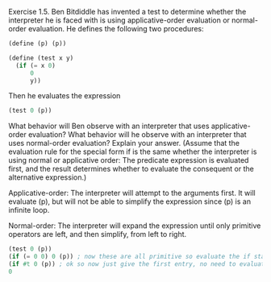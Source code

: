 Exercise 1.5.  Ben Bitdiddle has invented a test to determine whether the interpreter he is faced with is using applicative-order evaluation or normal-order evaluation. He defines the following two procedures:

```scheme
(define (p) (p))

(define (test x y)
  (if (= x 0)
      0
      y))
```

Then he evaluates the expression

```scheme
(test 0 (p))
```

What behavior will Ben observe with an interpreter that uses applicative-order evaluation? What behavior will he observe with an interpreter that uses normal-order evaluation? Explain your answer. (Assume that the evaluation rule for the special form if is the same whether the interpreter is using normal or applicative order: The predicate expression is evaluated first, and the result determines whether to evaluate the consequent or the alternative expression.)

Applicative-order: The interpreter will attempt to the arguments first. It will evaluate (p), but will not be able to simplify the expression since (p) is an infinite loop. 

Normal-order: The interpreter will expand the expression until only primitive operators are left, and then simplify, from left to right.
```scheme
(test 0 (p))
(if (= 0 0) 0 (p)) ; now these are all primitive so evaluate the if statement
(if #t 0 (p)) ; ok so now just give the first entry, no need to evaluate the p
0
```
